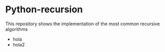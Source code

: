 # Python-recursion

This repository shows the implementation of the most common recursive algorithms

- hola
- hola2
